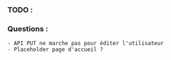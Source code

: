 ### TODO : 


### Questions : 
    - API PUT ne marche pas pour éditer l'utilisateur
    - Placeholder page d'accueil ?
    
